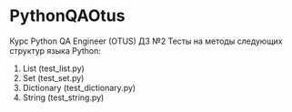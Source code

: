 # PythonQAOtus
Курс Python QA Engineer (OTUS)
ДЗ №2
Тесты на методы следующих структур языка Python:
1) List (test_list.py)
2) Set (test_set.py)
3) Dictionary (test_dictionary.py)
4) String (test_string.py)